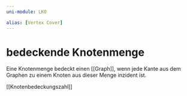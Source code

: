 ```yaml
---
uni-module: LKO

alias: [Vertex Cover]
---
```


# bedeckende Knotenmenge

Eine Knotenmenge bedeckt einen [[Graph]], wenn jede Kante aus dem Graphen zu einem Knoten aus dieser Menge inzident ist.

[[Knotenbedeckungszahl]]

